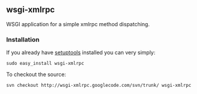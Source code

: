 ## wsgi-xmlrpc ##

WSGI application for a simple xmlrpc method dispatching.

### Installation ###

If you already have [setuptools](http://peak.telecommunity.com/DevCenter/EasyInstall#installing-easy-install) installed you can very simply:

```
sudo easy_install wsgi-xmlrpc
```

To checkout the source:

```
svn checkout http://wsgi-xmlrpc.googlecode.com/svn/trunk/ wsgi-xmlrpc
```